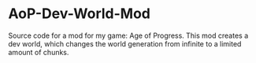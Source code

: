 # AoP-Dev-World-Mod
Source code for a mod for my game: Age of Progress. This mod creates a dev world, which changes the world generation from infinite to a limited amount of chunks.
